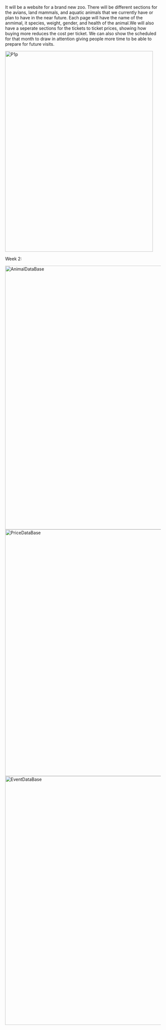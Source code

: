 It will be a website for a brand new zoo. There will be different sections for the avians, land mammals, and aquatic animals that we currently have or plan to have in the near future. Each page will have the name of the anmimal, it species, weight, gender, and health of the animal.We will also have a seperate sections for the tickets to ticket prices, showing how buying more reduces the cost per ticket. We can also show the scheduled for that month to draw in attention giving people more time to be able to prepare for future visits.


<img width="478" height="647" alt="P1p" src="https://github.com/user-attachments/assets/91683333-c647-49eb-9827-848a3111a977" />

Week 2:

<img width="899" height="850" alt="AnimalDataBase" src="https://github.com/user-attachments/assets/c2031dfc-1be4-43af-be8f-6ace68b28834" />
<img width="847" height="795" alt="PriceDataBase" src="https://github.com/user-attachments/assets/de611bef-9f5e-4c4d-81a6-2806ca007cd1" />
<img width="821" height="802" alt="EventDataBase" src="https://github.com/user-attachments/assets/abcd0511-cf53-4d65-bca4-201a339bffc9" />

